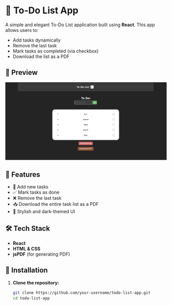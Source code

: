 # 📝 To-Do List App

A simple and elegant To-Do List application built using **React**. This app allows users to:

- Add tasks dynamically
- Remove the last task
- Mark tasks as completed (via checkbox)
- Download the list as a PDF

## 📸 Preview

![App Screenshot](./src/assets/preview.png)

## 🚀 Features

- 🧾 Add new tasks
- ✅ Mark tasks as done
- ❌ Remove the last task
- 📥 Download the entire task list as a PDF
- 🎨 Stylish and dark-themed UI

## 🛠️ Tech Stack

- **React**
- **HTML & CSS**
- **jsPDF** (for generating PDF)

## 🔧 Installation

1. **Clone the repository:**

   ```bash
   git clone https://github.com/your-username/todo-list-app.git
   cd todo-list-app
   ```
